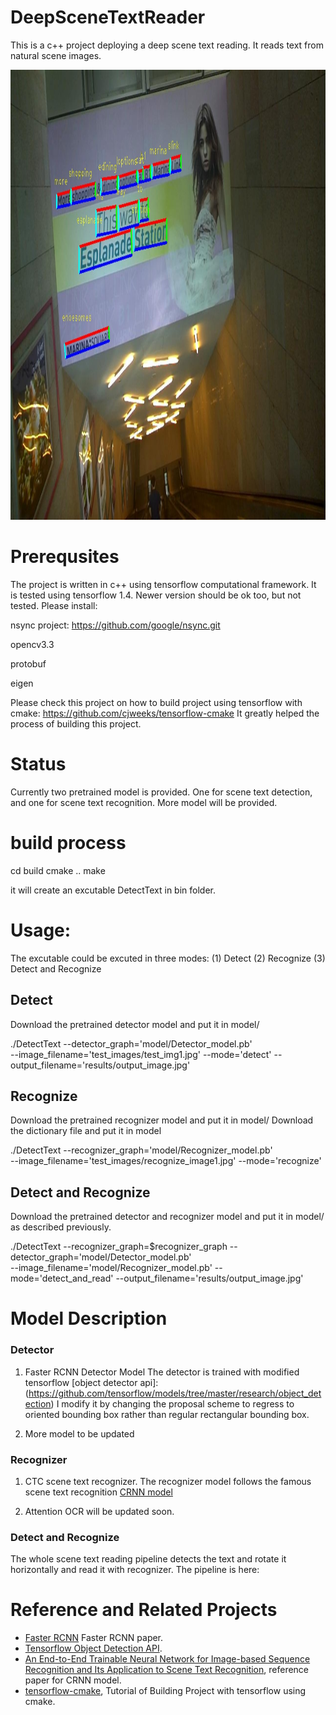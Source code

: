 # DeepSceneTextReader
This is a c++ project deploying a deep scene text reading. It reads text from natural scene images.

<p align="center">
  <img src="images/1.jpg" width=1280 height=720>
</p>


# Prerequsites

The project is written in c++ using tensorflow computational framework. It is tested using tensorflow 1.4. Newer version should be ok too, but not tested.
Please install:

nsync project: https://github.com/google/nsync.git

opencv3.3

protobuf

eigen

Please check this project on how to build project using tensorflow with cmake:
https://github.com/cjweeks/tensorflow-cmake
It greatly helped the process of building this project.

# Status
Currently two pretrained model is provided. One for scene text detection, and one for scene text recognition.
More model will be provided.

# build process

cd build
cmake ..
make

it will create an excutable DetectText in bin folder.

# Usage:
The excutable could be excuted in three modes:  (1) Detect  (2) Recognize  (3) Detect and Recognize

## Detect
Download the pretrained detector model and put it in model/

./DetectText --detector_graph='model/Detector_model.pb' \
   --image_filename='test_images/test_img1.jpg' --mode='detect' --output_filename='results/output_image.jpg'

## Recognize
Download the pretrained recognizer model and put it in model/
Download the dictionary file and put it in model


./DetectText --recognizer_graph='model/Recognizer_model.pb'  \
   --image_filename='test_images/recognize_image1.jpg' --mode='recognize'

## Detect and Recognize
Download the pretrained detector and recognizer model and put it in model/ as described previously.

./DetectText --recognizer_graph=$recognizer_graph --detector_graph='model/Detector_model.pb' \
   --image_filename='model/Recognizer_model.pb' --mode='detect_and_read' --output_filename='results/output_image.jpg' 

# Model Description

### Detector
1. Faster RCNN Detector Model
The detector is trained with modified tensorflow [object detector api]: (https://github.com/tensorflow/models/tree/master/research/object_detection)
I modify it by changing the proposal scheme to regress to oriented bounding box rather than regular rectangular bounding box.

2. More model to be updated

### Recognizer
1. CTC scene text recognizer.
The recognizer model follows the famous scene text recognition [CRNN model](https://arxiv.org/abs/1507.05717)

2. Attention OCR will be updated soon.

### Detect and Recognize
The whole scene text reading pipeline detects the text and rotate it horizontally and read it with recognizer.
The pipeline is here:



# Reference and Related Projects
- [Faster RCNN](https://arxiv.org/abs/1506.01497) Faster RCNN paper.
- [Tensorflow Object Detection API](https://github.com/tensorflow/models/tree/master/research/object_detection).
- [An End-to-End Trainable Neural Network for Image-based Sequence Recognition and Its Application to Scene Text Recognition](https://arxiv.org/abs/1507.05717), reference paper for CRNN model.
- [tensorflow-cmake](https://github.com/cjweeks/tensorflow-cmake), Tutorial of Building Project with tensorflow using cmake.

